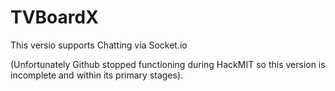 # TVBoardX 

This versio supports Chatting via Socket.io

(Unfortunately Github stopped functioning during HackMIT so this version is incomplete and within its primary stages).
